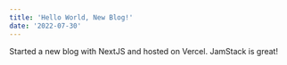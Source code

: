 ```yaml
---
title: 'Hello World, New Blog!'
date: '2022-07-30'
---
```


Started a new blog with NextJS and hosted on Vercel. JamStack is great!
